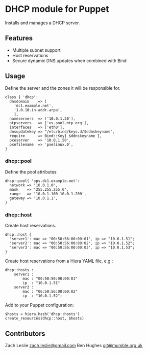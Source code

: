 # DHCP module for Puppet
Installs and manages a DHCP server.

## Features
* Multiple subnet support
* Host reservations
* Secure dynamic DNS updates when combined with Bind

## Usage
Define the server and the zones it will be responsible for.

    class { 'dhcp':
      dnsdomain    => [
        'dc1.example.net',
        '1.0.10.in-addr.arpa',
        ],
      nameservers  => ['10.0.1.20'],
      ntpservers   => ['us.pool.ntp.org'],
      interfaces   => ['eth0'],
      dnsupdatekey => "/etc/bind/keys.d/$ddnskeyname",
      require      => Bind::Key[ $ddnskeyname ],
      pxeserver    => '10.0.1.50',
      pxefilename  => 'pxelinux.0',
    }

### dhcp::pool
Define the pool attributes

    dhcp::pool{ 'ops.dc1.example.net':
      network => '10.0.1.0',
      mask    => '255.255.255.0',
      range   => '10.0.1.100 10.0.1.200',
      gateway => '10.0.1.1',
    }


### dhcp::host
Create host reservations.

    dhcp::host {
      'server1': mac => "00:50:56:00:00:01", ip => "10.0.1.51";
      'server2': mac => "00:50:56:00:00:02", ip => "10.0.1.52";
      'server3': mac => "00:50:56:00:00:03", ip => "10.0.1.53";
    }

Create host reservations from a Hiera YAML file, e.g.:

    dhcp::hosts :
        server1 : 
            mac : "00:50:56:00:00:01"
            ip  : "10.0.1.51"
        server2 : 
            mac : "00:50:56:00:00:02"
            ip  : "10.0.1.52";

Add to your Puppet configuration:

    $hosts = hiera_hash('dhcp::hosts')
    create_resources(dhcp::host, $hosts)


## Contributors
Zach Leslie <zach.leslie@gmail.com>
Ben Hughes <git@mumble.org.uk>

